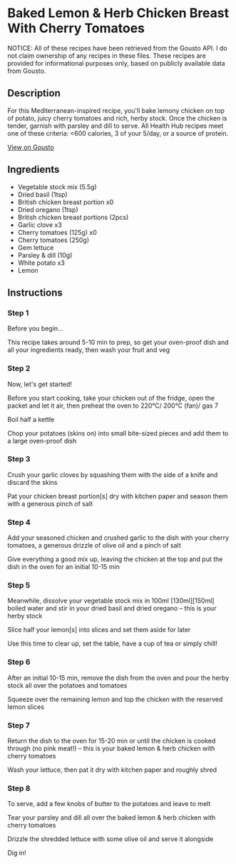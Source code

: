# Baked Lemon & Herb Chicken Breast With Cherry Tomatoes

NOTICE: All of these recipes have been retrieved from the Gousto API. I do not claim ownership of any recipes in these files. These recipes are provided for informational purposes only, based on publicly available data from Gousto.

## Description

For this Mediterranean-inspired recipe, you'll bake lemony chicken on top of potato, juicy cherry tomatoes and rich, herby stock. Once the chicken is tender, garnish with parsley and dill to serve. All Health Hub recipes meet one of these criteria: <600 calories, 3 of your 5/day, or a source of protein.

[View on Gousto](https://www.gousto.co.uk/recipes/cookbook/baked-lemon-herb-chicken-breast-with-cherry-tomatoes)

## Ingredients

- Vegetable stock mix (5.5g)
- Dried basil (1tsp)
- British chicken breast portion x0
- Dried oregano (1tsp)
- British chicken breast portions (2pcs)
- Garlic clove x3
- Cherry tomatoes (125g) x0
- Cherry tomatoes (250g)
- Gem lettuce
- Parsley & dill (10g)
- White potato x3
- Lemon

## Instructions


### Step 1

Before you begin...

This recipe takes around 5-10 min to prep, so get your oven-proof dish and all your ingredients ready, then wash your fruit and veg


### Step 2

Now, let's get started!

Before you start cooking, take your chicken out of the fridge, open the packet and let it air, then preheat the oven to 220°C/ 200°C (fan)/ gas 7

Boil half a kettle

Chop your potatoes (skins on) into small bite-sized pieces and add them to a large oven-proof dish


### Step 3

Crush your garlic cloves by squashing them with the side of a knife and discard the skins

Pat your chicken breast portion[s] dry with kitchen paper and season them with a generous pinch of salt


### Step 4

Add your seasoned chicken and crushed garlic to the dish with your cherry tomatoes, a generous drizzle of olive oil and a pinch of salt

Give everything a good mix up, leaving the chicken at the top and put the dish in the oven for an initial 10-15 min


### Step 5

Meanwhile, dissolve your vegetable stock mix in 100ml <span class="text-purple">[130ml]</span><span class="text-danger">[150ml]</span> boiled water and stir in your dried basil and dried oregano – this is your herby stock

Slice half your<span class="text-danger"> </span>lemon[s] into slices and set them aside for later

Use this time to clear up, set the table, have a cup of tea or simply chill!


### Step 6

After an initial 10-15 min, remove the dish from the oven and pour the herby stock all over the potatoes and tomatoes

Squeeze over the remaining lemon and top the chicken with the reserved lemon slices


### Step 7

Return the dish to the oven for 15-20 min or until the chicken is cooked through (no pink meat!) – this is your baked lemon & herb chicken with cherry tomatoes

Wash your lettuce, then pat it dry with kitchen paper and roughly shred

### Step 8

To serve, add a few knobs of butter to the potatoes and leave to melt

Tear your parsley and dill all over the baked lemon & herb chicken with cherry tomatoes

Drizzle the shredded lettuce with some olive oil and serve it alongside

Dig in!

